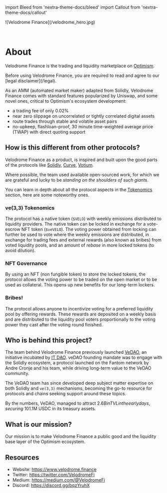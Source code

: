 import Bleed from 'nextra-theme-docs/bleed'
import Callout from 'nextra-theme-docs/callout'

<Bleed>
  ![Velodrome Finance](/velodrome_hero.jpg)
</Bleed>

&nbsp;

# About

Velodrome Finance is the trading and liquidity marketplace on
[Optimism](https://www.optimism.io/).

<Callout emoji="⚠️">
  Before using Velodrome Finance, you are required to read and agree to our
  [legal disclaimer](/legal).
</Callout>

As an AMM (automated market maker) adapted from Solidly, Velodrome Finance
comes with standard features popularized by Uniswap, and some novel ones,
critical to Optimism's ecosystem development:
 * a trading fee of only 0.02%
 * near zero slippage on uncorrelated or tightly correlated digital
   assets
 * route trades through stable and volatile asset pairs
 * no-upkeep, flashloan-proof, 30 minute time-weighted average price
   (TWAP) with direct quoting support

## How is this different from other protocols?

Velodrome Finance as a product, is inspired and built upon the good parts of
the protocols like [Solidly](https://github.com/solidlyexchange),
[Curve](https://curve.fi/rootfaq), [Votium](https://votium.app).

Where possible, the team used available open-sourced work, for which we are
grateful and lucky to be _standing on the shoulders of such giants_.

You can learn in depth about all the protocol aspects in the
[Tokenomics](/tokenomics) section, here are some noteworthy ones.

### ve(3,3) Tokenomics

The protocol has a native token (`$VELO`) with weekly emissions distributed to
liquidity providers. The native token can be locked in exchange for a
vote-escrow NFT token (`$veVELO`). The voting power obtained from locking can
further be used to vote where the weekly emissions are distributed, in exchange
for trading fees and external rewards (also known as
bribes) from voted liquidity pools, and an amount of _rebase_ in more locked
tokens (to avoid dilution).

### NFT Governance

By using an NFT (non fungible token) to store the locked tokens, the
protocol allows the voting power to be traded on the open market or to be used
as collateral. This opens up new benefits for our long-term lockers.

### Bribes!

The protocol allows anyone to incentivize voting for a preferred liquidity pool
by offering rewards. These rewards are deposited on a weekly basis and are
distributed to the liquidity pool voters proportionally to the voting
power they cast after the voting round finished.

## Who is behind this project?

The team behind Velodrome Finance previously launched
[VeDAO](https://twitter.com/_vedao_), an initiative incubated by [IT
DAO](https://informationtoken.io). veDAO founding mandate was to engage with
the Solidly ecosystem, a protocol launched on the Fantom network by Andre
Cronje and his team, while driving long-term value to the VeDAO community.

The VeDAO team has since developed deep subject matter expertise on both
Solidly and `ve(3,3)` mechanisms, becoming the go-to resource for protocols and
chains seeking support around these topics.

By the numbers, VeDAO, managed to attract $2.6B in TVL in the early days,
securing ~10% of the Solidly voting power and ~$1.1M USDC in its treasury
assets.

## What is our mission?

Our mission is to make Velodrome Finance a public good and the liquidity base
layer of the Optimism ecosystem.

## Resources

* Website: https://www.velodrome.finance
* Twitter: https://twitter.com/VelodromeFi
* Medium: https://medium.com/@VelodromeFi
* Discord: https://discord.gg/bqzYruhX
